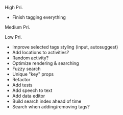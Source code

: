 High Pri.
* Finish tagging everything

Medium Pri.

Low Pri.
* Improve selected tags styling (input, autosuggest)
* Add locations to activities?
* Random activity?
* Optimize rendering & searching
* Fuzzy search
* Unique "key" props
* Refactor
* Add tests
* Add speech to text
* Add data editor
* Build search index ahead of time
* Search when adding/removing tags?